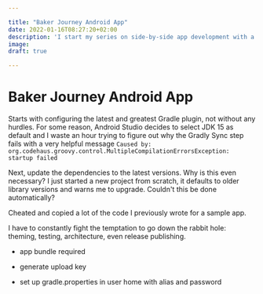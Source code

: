 ```yaml
---

title: "Baker Journey Android App"
date: 2022-01-16T08:27:20+02:00
description: 'I start my series on side-by-side app development with a basic Android implementation of Baker Journey. Nothing fancy, just plain old Android SDK.'
image: 
draft: true

---
```


# Baker Journey Android App

Starts with configuring the latest and greatest Gradle plugin, not without any hurdles. For some reason, Android Studio decides to select JDK 15 as default and I waste an hour trying to figure out why the Gradly Sync step fails with a very helpful message `Caused by: org.codehaus.groovy.control.MultipleCompilationErrorsException: startup failed`

Next, update the dependencies to the latest versions. Why is this even necessary? I just started a new project from scratch, it defaults to older library versions and warns me to upgrade. Couldn't this be done automatically?

Cheated and copied a lot of the code I previously wrote for a sample app.

I have to constantly fight the temptation to go down the rabbit hole: theming, testing, architecture, even release publishing.



- app bundle required

- generate upload key

- set up gradle.properties in user home with alias and password